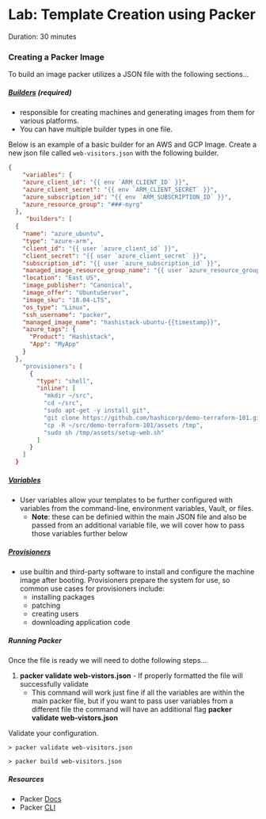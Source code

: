 # Lab: Template Creation using Packer

Duration: 30 minutes

### Creating a Packer Image

To build an image packer utilizes a JSON file with the following sections...

##### [Builders](https://www.packer.io/docs/builders/index.html) (required)
* responsible for creating machines and generating images from them for various platforms.
* You can have multiple builder types in one file.

Below is an example of a basic builder for an AWS and GCP Image.
Create a new json file called `web-visitors.json` with the following builder.

```json
{
    "variables": {
    "azure_client_id": "{{ env `ARM_CLIENT_ID` }}",
    "azure_client_secret": "{{ env `ARM_CLIENT_SECRET` }}",
    "azure_subscription_id": "{{ env `ARM_SUBSCRIPTION_ID` }}",
    "azure_resource_group": "###-myrg"
  },
     "builders": [
  {
    "name": "azure_ubuntu",
    "type": "azure-arm",
    "client_id": "{{ user `azure_client_id` }}",
    "client_secret": "{{ user `azure_client_secret` }}",
    "subscription_id": "{{ user `azure_subscription_id` }}",
    "managed_image_resource_group_name": "{{ user `azure_resource_group` }}",
    "location": "East US",
    "image_publisher": "Canonical",
    "image_offer": "UbuntuServer",
    "image_sku": "18.04-LTS",
    "os_type": "Linux",
    "ssh_username": "packer",
    "managed_image_name": "hashistack-ubuntu-{{timestamp}}",
    "azure_tags": {
      "Product": "Hashistack",
      "App": "MyApp"
    }
  },
    "provisioners": [
      {
        "type": "shell",
        "inline": [
          "mkdir ~/src",
          "cd ~/src",
          "sudo apt-get -y install git",
          "git clone https://github.com/hashicorp/demo-terraform-101.git",
          "cp -R ~/src/demo-terraform-101/assets /tmp",
          "sudo sh /tmp/assets/setup-web.sh"
        ]
      }
    ]
  }
```

##### [Variables](https://www.packer.io/docs/templates/user-variables.html)
* User variables allow your templates to be further configured with variables from the command-line, environment variables, Vault, or files.
    * **Note**: these can be definied within the main JSON file and also be passed from an additional variable file, we will cover how to pass those variables further below
    
    
##### [Provisioners](https://www.packer.io/docs/provisioners/index.html)
* use builtin and third-party software to install and configure the machine image after booting. Provisioners prepare the system for use, so common use cases for provisioners include:
    * installing packages 
    * patching 
    * creating users 
    * downloading application code
    
   
##### Running Packer
Once the file is ready we will need to dothe following steps...

1. **packer validate web-vistors.json** - If properly formatted the file will successfully validate
    * This command will work just fine if all the variables are within the main packer file, but if you want to pass user variables from a different file the command will have an additional flag **packer validate web-vistors.json**

Validate your configuration.

```shell
> packer validate web-visitors.json
```

```shell
> packer build web-visitors.json
```
##### Resources
* Packer [Docs](https://www.packer.io/docs/index.html)
* Packer [CLI](https://www.packer.io/docs/commands/index.html)
